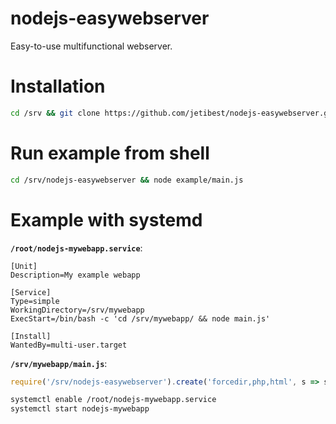 # nodejs-easywebserver

Easy-to-use multifunctional webserver.

# Installation
```bash
cd /srv && git clone https://github.com/jetibest/nodejs-easywebserver.git
```

# Run example from shell
```bash
cd /srv/nodejs-easywebserver && node example/main.js
```

# Example with systemd
**`/root/nodejs-mywebapp.service`**:
```
[Unit]
Description=My example webapp

[Service]
Type=simple
WorkingDirectory=/srv/mywebapp
ExecStart=/bin/bash -c 'cd /srv/mywebapp/ && node main.js'

[Install]
WantedBy=multi-user.target
```

**`/srv/mywebapp/main.js`**:
```js
require('/srv/nodejs-easywebserver').create('forcedir,php,html', s => s.listen(8081));
```

```bash
systemctl enable /root/nodejs-mywebapp.service
systemctl start nodejs-mywebapp
```
